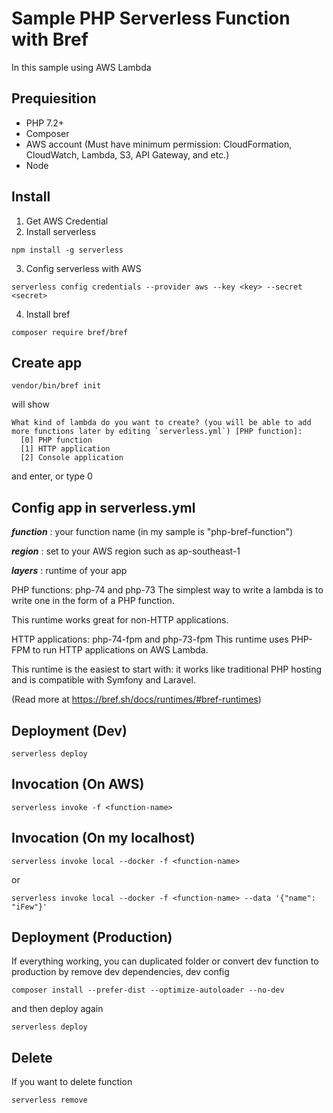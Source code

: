 # Sample PHP Serverless Function with Bref

In this sample using AWS Lambda

## Prequiesition
- PHP 7.2+
- Composer
- AWS account (Must have minimum permission: CloudFormation, CloudWatch, Lambda, S3, API Gateway, and etc.)
- Node

## Install
1. Get AWS Credential
2. Install serverless
```
npm install -g serverless
```
3. Config serverless with AWS
```
serverless config credentials --provider aws --key <key> --secret <secret>
```
4. Install bref
```
composer require bref/bref
```

## Create app

```
vendor/bin/bref init
```

will show

```
What kind of lambda do you want to create? (you will be able to add more functions later by editing `serverless.yml`) [PHP function]:
  [0] PHP function
  [1] HTTP application
  [2] Console application
```

and enter, or type 0

## Config app in serverless.yml

***function*** : your function name (in my sample is "php-bref-function")

***region*** : set to your AWS region such as ap-southeast-1

***layers*** : runtime of your app

PHP functions: php-74 and php-73
The simplest way to write a lambda is to write one in the form of a PHP function.

This runtime works great for non-HTTP applications.

HTTP applications: php-74-fpm and php-73-fpm
This runtime uses PHP-FPM to run HTTP applications on AWS Lambda.

This runtime is the easiest to start with: it works like traditional PHP hosting and is compatible with Symfony and Laravel.

(Read more at https://bref.sh/docs/runtimes/#bref-runtimes)

## Deployment (Dev)

```
serverless deploy
```

## Invocation (On AWS)

```
serverless invoke -f <function-name>
```

## Invocation (On my localhost)

```
serverless invoke local --docker -f <function-name>
```

or

```
serverless invoke local --docker -f <function-name> --data '{"name": "iFew"}'
```

## Deployment (Production)
If everything working, you can duplicated folder or convert dev function to production by remove dev dependencies, dev config

```
composer install --prefer-dist --optimize-autoloader --no-dev
```

and then deploy again

```
serverless deploy
```

## Delete
If you want to delete function

```
serverless remove
```